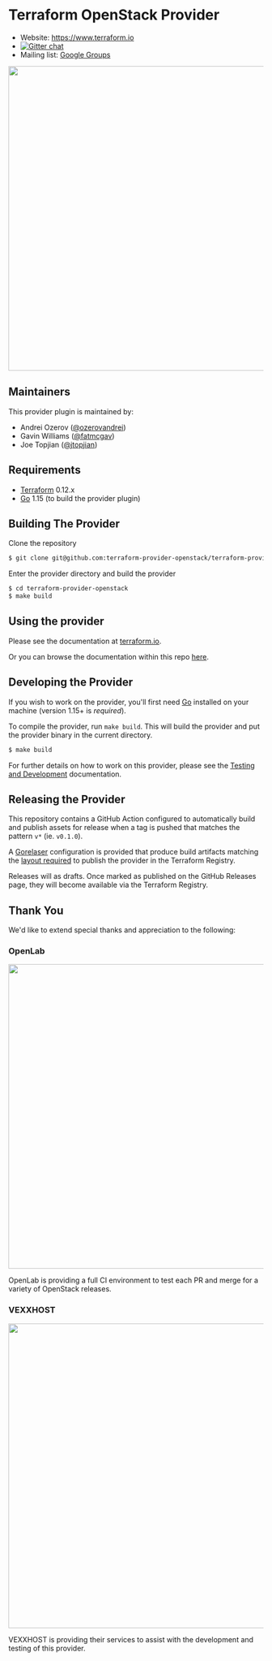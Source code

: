 Terraform OpenStack Provider
============================

- Website: https://www.terraform.io
- [![Gitter chat](https://badges.gitter.im/hashicorp-terraform/Lobby.png)](https://gitter.im/hashicorp-terraform/Lobby)
- Mailing list: [Google Groups](http://groups.google.com/group/terraform-tool)

<img src="https://cdn.rawgit.com/hashicorp/terraform-website/master/content/source/assets/images/logo-hashicorp.svg" width="600px">

Maintainers
-----------

This provider plugin is maintained by:

* Andrei Ozerov ([@ozerovandrei](https://github.com/ozerovandrei))
* Gavin Williams ([@fatmcgav](https://github.com/fatmcgav))
* Joe Topjian ([@jtopjian](https://github.com/jtopjian))

Requirements
------------

-	[Terraform](https://www.terraform.io/downloads.html) 0.12.x
-	[Go](https://golang.org/doc/install) 1.15 (to build the provider plugin)

Building The Provider
---------------------

Clone the repository

```sh
$ git clone git@github.com:terraform-provider-openstack/terraform-provider-openstack.git
```

Enter the provider directory and build the provider

```sh
$ cd terraform-provider-openstack
$ make build
```

Using the provider
----------------------
Please see the documentation at [terraform.io](https://www.terraform.io/docs/providers/openstack/index.html).

Or you can browse the documentation within this repo [here](https://github.com/terraform-provider-openstack/terraform-provider-openstack/tree/main/website/docs).

Developing the Provider
---------------------------

If you wish to work on the provider, you'll first need [Go](https://golang.org) installed on your machine (version 1.15+ is *required*).

To compile the provider, run `make build`. This will build the provider and put the provider binary in the current directory.

```sh
$ make build
```

For further details on how to work on this provider, please see the [Testing and Development](https://www.terraform.io/docs/providers/openstack/index.html#testing-and-development) documentation.

Releasing the Provider
----------------------

This repository contains a GitHub Action configured to automatically build and
publish assets for release when a tag is pushed that matches the pattern `v*`
(ie. `v0.1.0`).

A [Gorelaser](https://goreleaser.com/) configuration is provided that produce
build artifacts matching the [layout required](https://www.terraform.io/docs/registry/providers/publishing.html#manually-preparing-a-release)
to publish the provider in the Terraform Registry.

Releases will as drafts. Once marked as published on the GitHub Releases page,
they will become available via the Terraform Registry.

Thank You
---------

We'd like to extend special thanks and appreciation to the following:

### OpenLab

<a href="http://openlabtesting.org/"><img src="assets/openlab.png" width="600px"></a>

OpenLab is providing a full CI environment to test each PR and merge for a variety of OpenStack releases.

### VEXXHOST

<a href="https://vexxhost.com/"><img src="assets/vexxhost.png" width="600px"></a>

VEXXHOST is providing their services to assist with the development and testing of this provider.


